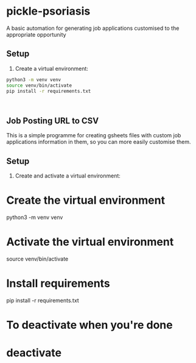 # pickle-psoriasis
A basic automation for generating job applications customised to the appropriate opportunity

## Setup

1. Create a virtual environment:
```bash
python3 -m venv venv
source venv/bin/activate
pip install -r requirements.txt




```

## Job Posting URL to CSV

This is a simple programme for creating gsheets files with custom job applications information in them, so you can more easily customise them.

## Setup

1. Create and activate a virtual environment:

# Create the virtual environment
python3 -m venv venv

# Activate the virtual environment
source venv/bin/activate

# Install requirements
pip install -r requirements.txt

# To deactivate when you're done
# deactivate


